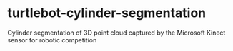 # turtlebot-cylinder-segmentation
Cylinder segmentation of 3D point cloud captured by the Microsoft Kinect sensor for robotic competition
